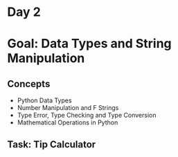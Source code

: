 # Day 2
# Goal: Data Types and String Manipulation
## Concepts
- Python Data Types
- Number Manipulation and F Strings
- Type Error, Type Checking and Type Conversion
- Mathematical Operations in Python
## Task: Tip Calculator
